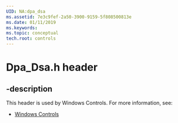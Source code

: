 ```yaml
---
UID: NA:dpa_dsa
ms.assetid: 7e3c9fef-2a50-3900-9159-5f808500813e
ms.date: 01/11/2019
ms.keywords: 
ms.topic: conceptual
tech.root: controls
---
```


# Dpa_Dsa.h header


## -description


This header is used by Windows Controls. For more information, see:

- [Windows Controls](../_controls/index.md)

